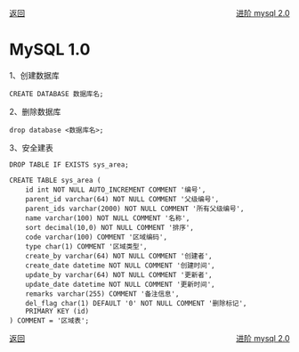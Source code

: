 <p>
    <a href="#" onclick="refreshContent('database')">返回</a>
    <a href="#" style="float: right;" onclick="refreshDatabaseContent('mysql2')">进阶 mysql 2.0</a>
</p>

# MySQL 1.0

1、创建数据库

	CREATE DATABASE 数据库名;
2、删除数据库

	drop database <数据库名>;
3、安全建表

    DROP TABLE IF EXISTS sys_area;
     
    CREATE TABLE sys_area (
        id int NOT NULL AUTO_INCREMENT COMMENT '编号',
        parent_id varchar(64) NOT NULL COMMENT '父级编号',
        parent_ids varchar(2000) NOT NULL COMMENT '所有父级编号',
        name varchar(100) NOT NULL COMMENT '名称',
        sort decimal(10,0) NOT NULL COMMENT '排序',
        code varchar(100) COMMENT '区域编码',
        type char(1) COMMENT '区域类型',
        create_by varchar(64) NOT NULL COMMENT '创建者',
        create_date datetime NOT NULL COMMENT '创建时间',
        update_by varchar(64) NOT NULL COMMENT '更新者',
        update_date datetime NOT NULL COMMENT '更新时间',
        remarks varchar(255) COMMENT '备注信息',
        del_flag char(1) DEFAULT '0' NOT NULL COMMENT '删除标记',
        PRIMARY KEY (id)
    ) COMMENT = '区域表';
    


    
<p>
    <a href="#" onclick="refreshContent('database')">返回</a>
    <a href="#" style="float: right;" onclick="refreshDatabaseContent('mysql2')">进阶 mysql 2.0</a>
</p>